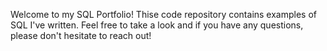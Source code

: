 Welcome to my SQL Portfolio! Thise code repository contains examples of SQL I've written. Feel free to take a look and if you have any questions, please don't hesitate to reach out!

